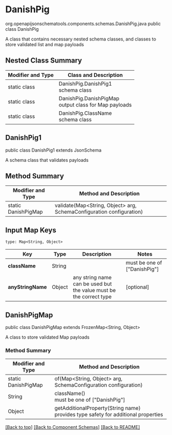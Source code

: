 # DanishPig
org.openapijsonschematools.components.schemas.DanishPig.java
public class DanishPig

A class that contains necessary nested schema classes, and classes to store validated list and map payloads

## Nested Class Summary
| Modifier and Type | Class and Description |
| ----------------- | ---------------------- |
| static class | DanishPig.DanishPig1<br> schema class |
| static class | DanishPig.DanishPigMap<br> output class for Map payloads |
| static class | DanishPig.ClassName<br> schema class |

## DanishPig1
public class DanishPig1
extends JsonSchema

A schema class that validates payloads


## Method Summary
| Modifier and Type | Method and Description |
| ----------------- | ---------------------- |
| static DanishPigMap | validate(Map<String, Object> arg, SchemaConfiguration configuration) |

## Input Map Keys
```
type: Map<String, Object>
```
Key | Type |  Description | Notes
------------ | ------------- | ------------- | -------------
**className** | String |  | must be one of ["DanishPig"]
**anyStringName** | Object | any string name can be used but the value must be the correct type | [optional]

## DanishPigMap
public class DanishPigMap
extends FrozenMap<String, Object>

A class to store validated Map payloads

### Method Summary
| Modifier and Type | Method and Description |
| ----------------- | ---------------------- |
| static DanishPigMap | of(Map<String, Object> arg, SchemaConfiguration configuration) |
| String | className()<br> must be one of ["DanishPig"] |
| Object | getAdditionalProperty(String name)<br>provides type safety for additional properties |

[[Back to top]](#top) [[Back to Component Schemas]](../../../README.md#Component-Schemas) [[Back to README]](../../../README.md)
